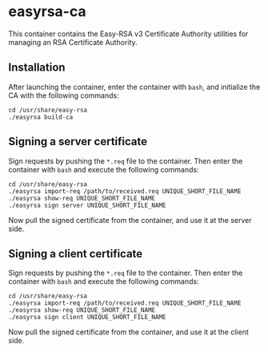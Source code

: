 easyrsa-ca
==========

This container contains the Easy-RSA v3 Certificate Authority utilities for managing an RSA Certificate Authority.

Installation
------------

After launching the container, enter the container with `bash`, and initialize the CA with the following commands:

```
cd /usr/share/easy-rsa
./easyrsa build-ca
```

Signing a server certificate
----------------------------

Sign requests by pushing the `*.req` file to the container. Then enter the container with `bash` and execute the following commands:

```
cd /usr/share/easy-rsa
./easyrsa import-req /path/to/received.req UNIQUE_SHORT_FILE_NAME
./easyrsa show-req UNIQUE_SHORT_FILE_NAME
./easyrsa sign server UNIQUE_SHORT_FILE_NAME
```

Now pull the signed certificate from the container, and use it at the server side.

Signing a client certificate
----------------------------

Sign requests by pushing the `*.req` file to the container. Then enter the container with `bash` and execute the following commands:

```
cd /usr/share/easy-rsa
./easyrsa import-req /path/to/received.req UNIQUE_SHORT_FILE_NAME
./easyrsa show-req UNIQUE_SHORT_FILE_NAME
./easyrsa sign client UNIQUE_SHORT_FILE_NAME
```

Now pull the signed certificate from the container, and use it at the client side.
